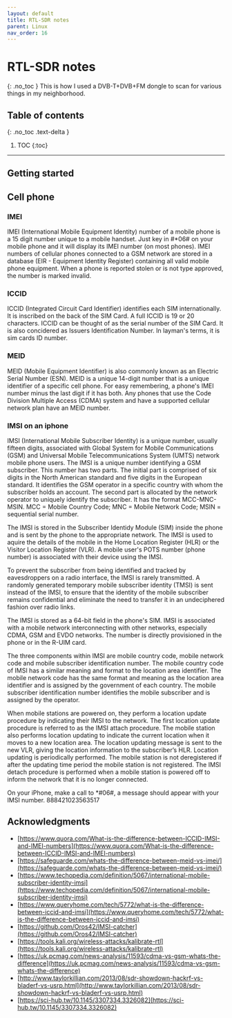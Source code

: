 ```yaml
---
layout: default
title: RTL-SDR notes
parent: Linux
nav_order: 16
---
```

# RTL-SDR notes
{: .no_toc }
This is how I used a DVB-T+DVB+FM dongle to scan for various things in my neighborhood.

## Table of contents
{: .no_toc .text-delta }

1. TOC
{:toc}
---
## Getting started



## Cell phone


### IMEI
IMEI (International Mobile Equipment Identity) number of a mobile phone is a 15 digit number unique to a mobile handset. Just key in #*06# on your mobile phone and it will display its IMEI number (on most phones). IMEI numbers of cellular phones connected to a GSM network are stored in a database (EIR - Equipment Identity Register) containing all valid mobile phone equipment.
When a phone is reported stolen or is not type approved, the number is marked invalid.

### ICCID
ICCID (Integrated Circuit Card Identifier) identifies each SIM internationally. It is inscribed on the back of the SIM Card. A full ICCID is 19 or 20 characters. ICCID can be thought of as the serial number of the SIM Card. It is also concidered as Issuers Identification Number. In layman's terms, it is sim cards ID number.

### MEID
MEID (Mobile Equipment Identifier) is also commonly known as an Electric Serial Number (ESN). MEID is a unique 14-digit number that is a unique identifier of a specific cell phone. For easy remembering, a phone's IMEI number minus the last digit if it has both. Any phones that use the Code Division Multiple Access (CDMA) system and have a supported cellular network plan have an MEID number. 

### IMSI on an iphone
IMSI (International Mobile Subscriber Identity) is a unique number, usually fifteen digits, associated with Global System for Mobile Communications (GSM) and Universal Mobile Telecommunications System (UMTS) network mobile phone users. The IMSI is a unique number identifying a GSM subscriber. This number has two parts. The initial part is comprised of six digits in the North American standard and five digits in the European standard. It identifies the GSM operator in a specific country with whom the subscriber holds an account. The second part is allocated by the network operator to uniquely identify the subscriber. It has the format MCC-MNC-MSIN. MCC = Mobile Country Code; MNC = Mobile Network Code; MSIN = sequential serial number.

The IMSI is stored in the Subscriber Identidy Module (SIM) inside the phone and is sent by the phone to the appropriate network. The IMSI is used to aquire the details of the mobile in the Home Location Register (HLR) or the Visitor Location Register (VLR). A mobile user's POTS number (phone number) is associated with their device using the IMSI.


To prevent the subscriber from being identified and tracked by eavesdroppers on a radio interface, the IMSI is rarely transmitted. A randomly generated temporary mobile subscriber identity (TMSI) is sent instead of the IMSI, to ensure that the identity of the mobile subscriber remains confidential and eliminate the need to transfer it in an undeciphered fashion over radio links.

The IMSI is stored as a 64-bit field in the phone's SIM. IMSI is associated with a mobile network interconnecting with other networks, especially CDMA, GSM and EVDO networks. The number is directly provisioned in the phone or in the R-UIM card. 

The three components within IMSI are mobile country code, mobile network code and mobile subscriber identification number. The mobile country code of IMSI has a similar meaning and format to the location area identifier. The mobile network code has the same format and meaning as the location area identifier and is assigned by the government of each country. The mobile subscriber identification number identifies the mobile subscriber and is assigned by the operator.

When mobile stations are powered on, they perform a location update procedure by indicating their IMSI to the network. The first location update procedure is referred to as the IMSI attach procedure. The mobile station also performs location updating to indicate the current location when it moves to a new location area. The location updating message is sent to the new VLR, giving the location information to the subscriber’s HLR. Location updating is periodically performed. The mobile station is not deregistered if after the updating time period the mobile station is not registered. The IMSI detach procedure is performed when a mobile station is powered off to inform the network that it is no longer connected.


On your iPhone, make a call to *#06#, a message should appear with your IMSI number.
888421023563517

## Acknowledgments
* [https://www.quora.com/What-is-the-difference-between-ICCID-IMSI-and-IMEI-numbers](https://www.quora.com/What-is-the-difference-between-ICCID-IMSI-and-IMEI-numbers)
* [https://safeguarde.com/whats-the-difference-between-meid-vs-imei/](https://safeguarde.com/whats-the-difference-between-meid-vs-imei/)
* [https://www.techopedia.com/definition/5067/international-mobile-subscriber-identity-imsi](https://www.techopedia.com/definition/5067/international-mobile-subscriber-identity-imsi)
* [https://www.queryhome.com/tech/5772/what-is-the-difference-between-iccid-and-imsi](https://www.queryhome.com/tech/5772/what-is-the-difference-between-iccid-and-imsi)
* [https://github.com/Oros42/IMSI-catcher](https://github.com/Oros42/IMSI-catcher)
* [https://tools.kali.org/wireless-attacks/kalibrate-rtl](https://tools.kali.org/wireless-attacks/kalibrate-rtl)
* [https://uk.pcmag.com/news-analysis/11593/cdma-vs-gsm-whats-the-difference](https://uk.pcmag.com/news-analysis/11593/cdma-vs-gsm-whats-the-difference)
* [http://www.taylorkillian.com/2013/08/sdr-showdown-hackrf-vs-bladerf-vs-usrp.html](http://www.taylorkillian.com/2013/08/sdr-showdown-hackrf-vs-bladerf-vs-usrp.html)
* [https://sci-hub.tw/10.1145/3307334.3326082](https://sci-hub.tw/10.1145/3307334.3326082)
